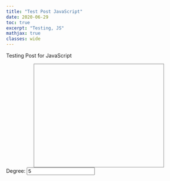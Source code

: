 ```yaml
---
title: "Test Post JavaScript"
date: 2020-06-29
toc: true
excerpt: "Testing, JS"
mathjax: true
classes: wide	
---
```


Testing Post for JavaScript


<svg id="mysvg" style="display:block; width:70%; height:20em; margin:0em auto; border:0.07em solid #808080"></svg>
<label for="degree">Degree:</label>
<input type="number" id="degree" name="degree" step="1" value="5" min="3">
<script>
var svg = document.querySelector('#mysvg');
var degree = document.getElementById("degree").value;
//dimension of svg
var svgRect = svg.getBoundingClientRect();
var svgw = svgRect.width;
var svgh = svgRect.height;

//center point of svg
var xcenter = svgw/2;
var ycenter = svgh/2;
var ctrlPts = [];
var rayCount = 20;

function randn_bm() {
    let u = 0, v = 0;
    while(u === 0) u = Math.random(); //Converting [0,1) to (0,1)
    while(v === 0) v = Math.random();
    let num = Math.sqrt( -2.0 * Math.log( u ) ) * Math.cos( 2.0 * Math.PI * v );
    //num = num / 10.0 + 0.5; // Translate to 0 -> 1
    if (num > 1 || num < 0) return randn_bm(); // resample between 0 and 1
    return num;
}

//http://stackoverflow.com/a/3642265/1869660
function makeSVGElement(tag, attrs) {
    var el= document.createElementNS('http://www.w3.org/2000/svg', tag);
    for (var k in attrs) {
        el.setAttribute(k, attrs[k]);
    }
    return el;
}

function rnPoints(){
	while(svg.firstChild != null)
    	svg.removeChild(svg.firstChild);
    degree = document.getElementById("degree").value;
	for(var i = 0; i < degree; i++){
    	var svgx = svgw * randn_bm();
        var svgy = svgh * randn_bm();
        ctrlPts.push({x : svgx, y : svgy});
		var circle = makeSVGElement('circle', { cx: ctrlPts[i].x,
                                        cy: ctrlPts[i].y,
                                        r: 5,
                                        stroke: 'red',
                                       'stroke-width': 2,
                                        fill: 'orange' });	
		svg.appendChild(circle);
	}
   
 // stop random point generation   
 //    if(count < 20){	
 //    	count = count + 1;
	// }else{
	// 	clearInterval(setIntervalID);
	// }
}

var count = 1;
var setIntervalID = setInterval(deCasteljau, 5000);

function deCasteljau(){
	rnPoints();
 	var cpyCtrlPts = ctrlPts;
    var n = cpyCtrlPts.length;
    for(var u = 0.0; u <= 1.0; u += 0.001){ 
        for(var i = 1; i < n; i++){
            for(var j = 0; j < n - i; j++){
                cpyCtrlPts[j].x = (1.0-u) * cpyCtrlPts[j].x + u * cpyCtrlPts[j + 1].x
                cpyCtrlPts[j].y = (1.0-u) * cpyCtrlPts[j].y + u * cpyCtrlPts[j + 1].y
            }
        }
       var circle = makeSVGElement('circle', { cx: cpyCtrlPts[0].x,
                                        cy: cpyCtrlPts[0].y,
                                        r: 1,
                                        stroke: 'black',
                                       'stroke-width': 2,
                                        fill: 'orange' });	
	   svg.appendChild(circle);
    }
    ctrlPts = [];

}

// I really enjoy working with curves since they give a lot of room for playing around 
// from a programming and mathematical perspective. The curve can be controlled by playing
// around with several variables which give a higher level of understanding on how this
// structure works.
</script>
